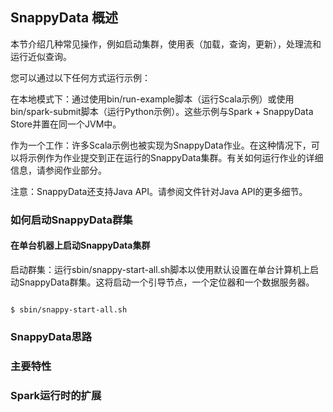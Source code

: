 ## SnappyData 概述
本节介绍几种常见操作，例如启动集群，使用表（加载，查询，更新），处理流和运行近似查询。


您可以通过以下任何方式运行示例：

在本地模式下：通过使用bin/run-example脚本（运行Scala示例）或使用bin/spark-submit脚本（运行Python示例）。这些示例与Spark + SnappyData Store并置在同一个JVM中。

作为一个工作：许多Scala示例也被实现为SnappyData作业。在这种情况下，可以将示例作为作业提交到正在运行的SnappyData集群。有关如何运行作业的详细信息，请参阅作业部分。

注意：SnappyData还支持Java API。请参阅文件针对Java API的更多细节。


### 如何启动SnappyData群集
#### 在单台机器上启动SnappyData集群

启动群集：运行sbin/snappy-start-all.sh脚本以使用默认设置在单台计算机上启动SnappyData群集。这将启动一个引导节点，一个定位器和一个数据服务器。

<code>
$ sbin/snappy-start-all.sh
</code>


### SnappyData思路



### 主要特性


### Spark运行时的扩展










































